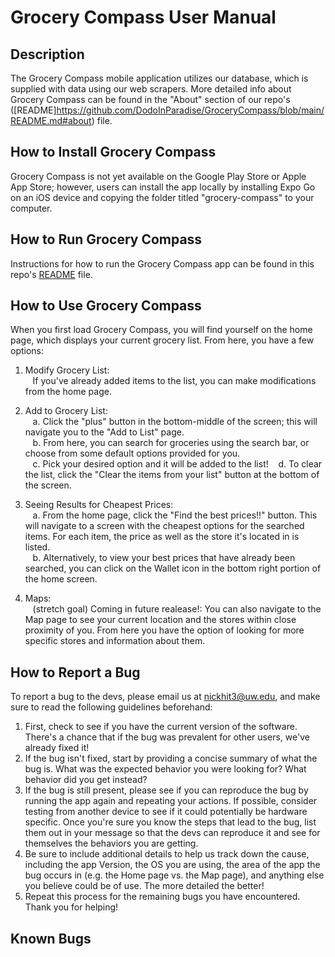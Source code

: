 # Grocery Compass User Manual

## Description
The Grocery Compass mobile application utilizes our database, which is supplied with data using our web scrapers.
More detailed info about Grocery Compass can be found in the "About" section of our repo's ([README]https://github.com/DodoInParadise/GroceryCompass/blob/main/README.md#about) file.

## How to Install Grocery Compass
Grocery Compass is not yet available on the Google Play Store or Apple App Store; however, users can install the app locally by installing Expo Go on an iOS device and copying the folder titled "grocery-compass" to your computer.

## How to Run Grocery Compass
Instructions for how to run the Grocery Compass app can be found in this repo's [README](https://github.com/DodoInParadise/GroceryCompass/blob/main/README.md#how-to-run-the-mobile-application) file.

## How to Use Grocery Compass
When you first load Grocery Compass, you will find yourself on the home page, which displays your current grocery list. From here, you have a few options:

1. Modify Grocery List:\
&nbsp;&nbsp;&nbsp;If you've already added items to the list, you can make modifications from the home page.

2. Add to Grocery List:\
&nbsp;&nbsp;&nbsp;a. Click the "plus" button in the bottom-middle of the screen; this will navigate you to the "Add to List" page.\
&nbsp;&nbsp;&nbsp;b. From here, you can search for groceries using the search bar, or choose from some default options provided for you.\
&nbsp;&nbsp;&nbsp;c. Pick your desired option and it will be added to the list!
&nbsp;&nbsp;&nbsp;d. To clear the list, click the "Clear the items from your list" button at the bottom of the screen.

3. Seeing Results for Cheapest Prices:\
&nbsp;&nbsp;&nbsp;a. From the home page, click the "Find the best prices!!" button.  This will navigate to a screen with the cheapest options for the searched items. For each item, the price as well as the store it's located in is listed.\
&nbsp;&nbsp;&nbsp;b. Alternatively, to view your best prices that have already been searched, you can click on the Wallet icon in the bottom right portion of the home screen.

4. Maps:\
&nbsp;&nbsp;&nbsp;(stretch goal) Coming in future realease!: You can also navigate to the Map page to see your current location and the stores within close proximity of you. From here you have the option of looking for more specific stores and information about them.

## How to Report a Bug
To report a bug to the devs, please email us at nickhit3@uw.edu, and make sure to read the following guidelines beforehand:

1. First, check to see if you have the current version of the software. There's a chance that if the bug was prevalent for other users, we've already fixed it!
2. If the bug isn't fixed, start by providing a concise summary of what the bug is. What was the expected behavior you were looking for? What behavior did you get instead?
3. If the bug is still present, please see if you can reproduce the bug by running the app again and repeating your actions. If possible, consider testing from another device to see if it could potentially be hardware specific. Once you're sure you know the steps that lead to the bug, list them out in your message so that the devs can reproduce it and see for themselves the behaviors you are getting.
4. Be sure to include additional details to help us track down the cause, including the app Version, the OS you are using, the area of the app the bug occurs in (e.g. the Home page vs. the Map page), and anything else you believe could be of use. The more detailed the better!
5. Repeat this process for the remaining bugs you have encountered. Thank you for helping!

## Known Bugs
